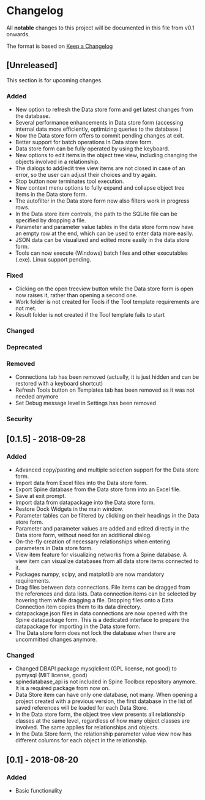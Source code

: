 # Changelog
All **notable** changes to this project will be documented in this file from v0.1 onwards.

The format is based on [Keep a Changelog](http://keepachangelog.com/en/1.0.0/)

## [Unreleased]
This section is for upcoming changes.

### Added
- New option to refresh the Data store form and get latest changes from the database.
- Several performance enhancements in Data store form (accessing internal data more efficiently,
optimizing queries to the database.)
- Now the Data store form offers to commit pending changes at exit.
- Better support for batch operations in Data store form.
- Data store form can be fully operated by using the keyboard.
- New options to edit items in the object tree view, including changing the objects involved in a relationship.
- The dialogs to add/edit tree view items are not closed in case of an error, so the user can adjust their choices
and try again.
- Stop button now terminates tool execution.
- New context menu options to fully expand and collapse object tree items in the Data store form.
- The autofilter in the Data store form now also filters work in progress rows.
- In the Data store item controls, the path to the SQLite file can be specified by dropping a file.
- Parameter and parameter value tables in the data store form now have an empty row at the end,
which can be used to enter data more easily.
- JSON data can be visualized and edited more easily in the data store form.
- Tools can now execute (Windows) batch files and other executables (.exe). Linux support pending.

### Fixed
- Clicking on the open treeview button while the Data store form is open now raises it, rather than opening a
second one.
- Work folder is not created for Tools if the Tool template requirements are not met.
- Result folder is not created if the Tool template fails to start

### Changed

### Deprecated

### Removed
- Connections tab has been removed (actually, it is just hidden and can be restored with a keyboard shortcut)
- Refresh Tools button on Templates tab has been removed as it was not needed anymore
- Set Debug message level in Settings has been removed

### Security

## [0.1.5] - 2018-09-28

### Added
- Advanced copy/pasting and multiple selection support for the Data store form.
- Import data from Excel files into the Data store form.
- Export Spine database from the Data store form into an Excel file.
- Save at exit prompt.
- Import data from datapackage into the Data store form.
- Restore Dock Widgets in the main window.
- Parameter tables can be filtered by clicking on their headings in the Data store form.
- Parameter and parameter values are added and edited directly in the Data store form,
without need for an additional dialog.
- On-the-fly creation of necessary relationships when entering parameters in Data store form.
- View item feature for visualizing networks from a Spine database. A view item can visualize databases
from all data store items connected to it.
- Packages numpy, scipy, and matplotlib are now mandatory requirements.
- Drag files between data connections. File items can be dragged from the references and data lists.
Data connection items can be selected by hovering them while dragging a file. Dropping files onto a Data Connection
item copies them to its data directory.
- datapackage.json files in data connections are now opened with the Spine datapackage form. This is a dedicated
interface to prepare the datapackage for importing in the Data store form.
- The Data store form does not lock the database when there are uncommitted changes anymore.

### Changed
- Changed DBAPI package mysqlclient (GPL license, not good) to pymysql (MIT license, good)
- spinedatabase_api is not included in Spine Toolbox repository anymore. It is a required
package from now on.
- Data Store item can have only one database, not many. When opening a project created with a
previous version, the first database in the list of saved references will be loaded for each Data Store.
- In the Data store form, the object tree view presents all relationship classes at the same level,
regardless of how many object classes are involved. The same applies for relationships and objects.
- In the Data Store form, the relationship parameter value view now has different columns for each object
in the relationship.

## [0.1] - 2018-08-20

### Added
- Basic functionality
